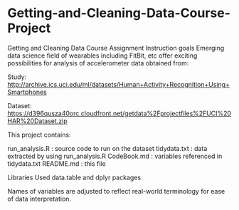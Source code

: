 # Getting-and-Cleaning-Data-Course-Project
Getting and Cleaning Data Course Assignment
Instruction goals
Emerging data science field of wearables including FitBit, etc offer exciting possibilities for analysis of accelerometer data obtained from:

Study:
http://archive.ics.uci.edu/ml/datasets/Human+Activity+Recognition+Using+Smartphones

Dataset:
https://d396qusza40orc.cloudfront.net/getdata%2Fprojectfiles%2FUCI%20HAR%20Dataset.zip

This project contains:

run_analysis.R : source code to run on the dataset
tidydata.txt : data extracted by using run_analysis.R
CodeBook.md : variables referenced in tidydata.txt
README.md : this file

Libraries Used
data.table and dplyr packages

Names of variables are adjusted to reflect real-world terminology for ease of data interpretation.
